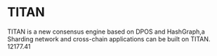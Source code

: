# TITAN
TITAN is a new consensus engine based on DPOS and HashGraph,a Sharding network and cross-chain applications can be built on TITAN.
12177.41